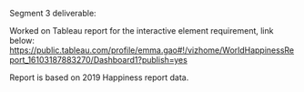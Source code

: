 Segment 3 deliverable:

Worked on Tableau report for the interactive element requirement, link below:
https://public.tableau.com/profile/emma.gao#!/vizhome/WorldHappinessReport_16103187883270/Dashboard1?publish=yes

Report is based on 2019 Happiness report data.
